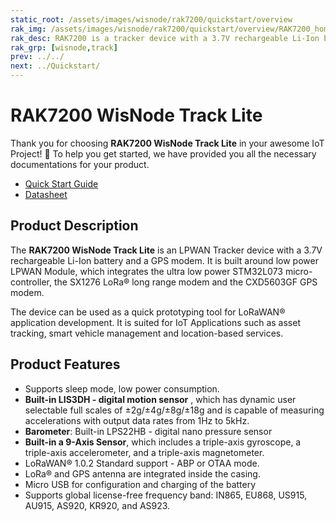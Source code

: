 ```yaml
---
static_root: /assets/images/wisnode/rak7200/quickstart/overview
rak_img: /assets/images/wisnode/rak7200/quickstart/overview/RAK7200_home.png
rak_desc: RAK7200 is a tracker device with a 3.7V rechargeable Li-Ion battery and a GPS modem. The LoRa® and GPS antenna are integrated inside the casing. It has a built-in digital motion, barometer, and 9-axis sensor, which includes a triple-axis gyroscope, a triple-axis accelerometer, and a triple-axis magnetometer. 
rak_grp: [wisnode,track]
prev: ../../
next: ../Quickstart/
---
```


# RAK7200 WisNode Track Lite

Thank you for choosing **RAK7200 WisNode Track Lite** in your awesome IoT Project! 🎉 To help you get started, we have provided you all the necessary documentations for your product.

* [Quick Start Guide](../Quickstart/)
* [Datasheet](../Datasheet/)

## Product Description

The **RAK7200 WisNode Track Lite** is an LPWAN Tracker device with a 3.7V rechargeable Li-Ion battery and a GPS modem. It is built around low power LPWAN Module, which integrates the ultra low power STM32L073 micro-controller, the SX1276 LoRa® long range modem and the CXD5603GF GPS modem.

The device can be used as a quick prototyping tool for LoRaWAN® application development. It is suited for IoT Applications such as asset tracking, smart vehicle management and location-based services.

## Product Features

- Supports sleep mode, low power consumption.
- **Built-in LIS3DH - digital motion sensor** , which has dynamic user selectable full scales of ±2g/±4g/±8g/±18g and is capable of measuring accelerations with output data rates from 1Hz to 5kHz.
- **Barometer**: Built-in LPS22HB - digital nano pressure sensor
- **Built-in a 9-Axis Sensor**, which includes a triple-axis gyroscope, a triple-axis accelerometer, and a triple-axis magnetometer.
- LoRaWAN® 1.0.2 Standard support - ABP or OTAA mode.
- LoRa® and GPS antenna are integrated inside the casing.
- Micro USB for configuration and charging of the battery
- Supports global license-free frequency band: IN865, EU868, US915, AU915, AS920, KR920, and AS923.

